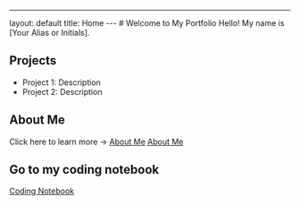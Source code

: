 ---
layout: default
title: Home
--- # Welcome to My Portfolio Hello! My name is [Your Alias or Initials].
## Projects
- Project 1: Description
- Project 2: Description
## About Me
Click here to learn more → [About Me](about.md)
[About Me](about.md)

## Go to my coding notebook
[Coding Notebook](notebook.md)
